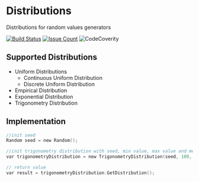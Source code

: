 # Distributions 
Distributions for random values generators

[![Build Status](https://travis-ci.org/Marbulinek/Distributions.svg?branch=master)](https://travis-ci.org/Marbulinek/Distributions)
[![Issue Count](https://codeclimate.com/github/Marbulinek/Distributions/badges/issue_count.svg)](https://codeclimate.com/github/Marbulinek/Distributions)
![CodeCoverity](https://scan.coverity.com/projects/8950/badge.svg)

## Supported Distributions
* Uniform Distributions 
  * Continuous Uniform Distribution
  * Discrete Uniform Distribution
* Empirical Distribution
* Exponential Distribution
* Trigonometry Distribution

## Implementation
```c
//init seed
Random seed = new Random();

//init trigonometry distribution with seed, min value, max value and median
var trigonometryDistribution = new TrigonometryDistribution(seed, 100, 300, 150);

// return value
var result = trigonometryDistribution.GetDistribution();
```
